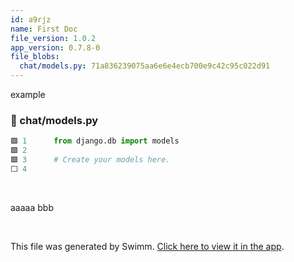 ```yaml
---
id: a9rjz
name: First Doc
file_version: 1.0.2
app_version: 0.7.8-0
file_blobs:
  chat/models.py: 71a836239075aa6e6e4ecb700e9c42c95c022d91
---
```


example
<!-- NOTE-swimm-snippet: the lines below link your snippet to Swimm -->
### 📄 chat/models.py
```python
🟩 1      from django.db import models
🟩 2      
🟩 3      # Create your models here.
⬜ 4      
```

<br/>

aaaaa bbb

<br/>

This file was generated by Swimm. [Click here to view it in the app](http://localhost:5000/repos/Z2l0aHViJTNBJTNBY2hhdC1leGFtcGxlJTNBJTNBZXJhbi1zd2ltbQ==/docs/a9rjz).